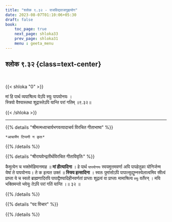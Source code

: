 ```yaml
---
title: "श्लोक ९.३२ - राजविद्यराजगुह्ययोग"
date: 2023-08-07T01:10:06+05:30
draft: false
book:
    toc_page: true
    next_page: shloka33
    prev_page: shloka31
    menu : geeta_menu
---
```




## श्लोक ९.३२ {class=text-center}

<br/>

{{< shloka  "0"  >}}

मां हि पार्थ व्यपाश्रित्य येऽपि स्युः पापयोनयः ।  
स्त्रियो वैश्यास्तथा शूद्रास्तेऽपि यान्ति परां गतिम् ॥९.३२॥ 

{{< /shloka >}}

---


{{% details "श्रीमत्मध्वाचार्यभगवत्पादाचर्य विरचित  गीताभाष्य" %}}

`*आचार्येण टिप्पणी न कृतः*`

{{% /details %}}



{{% details "श्रीराघवेन्द्रतीर्थविरचित गीताविवृतिः" %}}

कैमुत्येन च भक्तेर्महिमानमाह ॥ **मां हीत्यादिना** । 
हे पार्थ `पापयोनयः` स्वयमुत्तमवर्णा अपि पापहेतुका 
योनिर्जन्म येषां ते पापयोनयः।
ते क इत्यत उक्तं ॥ **स्त्रिय इत्सादिना** । 
स्वतः पुमांसोऽपि पापात्सुद्युम्नस्येलात्वमिव स्रीत्वं 
प्राप्ता ये च स्वतो ब्राह्मणादिरपि
पापाद्वैश्यादिहीनवर्णतां प्राप्ताः शूद्रत्वं वा 
प्राप्ताः मामाश्रित्य `स्युः` वर्तेरन्‌ । 
मयि भक्तिमन्तो भवेयुः तेऽपि परां गतिं यान्ति ।॥ ३२ ॥

{{% /details %}}



{{% details "पद विचार" %}}


{{% /details %}}
